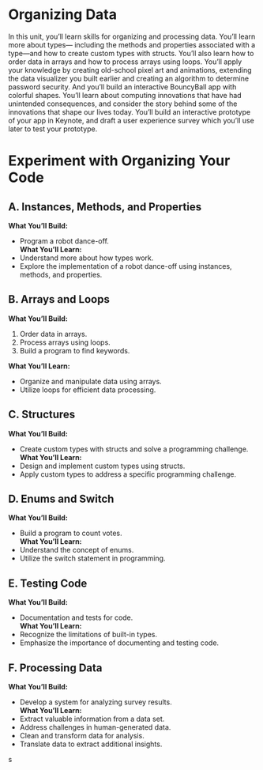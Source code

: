 # Organizing Data
In this unit, you’ll learn skills for organizing and processing data. You’ll learn more about types— including the methods and properties associated with a type—and how to create custom types with structs. You’ll also learn how to order data in arrays and how to process arrays using loops.
You’ll apply your knowledge by creating old-school pixel art and animations, extending the data visualizer you built earlier and creating an algorithm to determine password security. And you’ll build an interactive BouncyBall app with colorful shapes.
You’ll learn about computing innovations that have had unintended consequences, and consider the story behind some of the innovations that shape our lives today. You’ll build an interactive prototype of your app in Keynote, and draft a user experience survey which you’ll use later to test your prototype.

# Experiment with Organizing Your Code

## A. Instances, Methods, and Properties
**What You’ll Build:** 
- Program a robot dance-off.  
**What You’ll Learn:**
- Understand more about how types work.
- Explore the implementation of a robot dance-off using instances, methods, and properties.

## B. Arrays and Loops
**What You’ll Build:**
1. Order data in arrays.
2. Process arrays using loops.
3. Build a program to find keywords.

**What You’ll Learn:**
- Organize and manipulate data using arrays.
- Utilize loops for efficient data processing.

## C. Structures
**What You’ll Build:** 
- Create custom types with structs and solve a programming challenge.  
**What You’ll Learn:**
- Design and implement custom types using structs.
- Apply custom types to address a specific programming challenge.

## D. Enums and Switch
**What You’ll Build:** 
- Build a program to count votes.  
**What You’ll Learn:**
- Understand the concept of enums.
- Utilize the switch statement in programming.

## E. Testing Code
**What You’ll Build:** 
- Documentation and tests for code.  
**What You’ll Learn:**
- Recognize the limitations of built-in types.
- Emphasize the importance of documenting and testing code.

## F. Processing Data
**What You’ll Build:** 
- Develop a system for analyzing survey results.  
**What You’ll Learn:**
- Extract valuable information from a data set.
- Address challenges in human-generated data.
- Clean and transform data for analysis.
- Translate data to extract additional insights.

s



